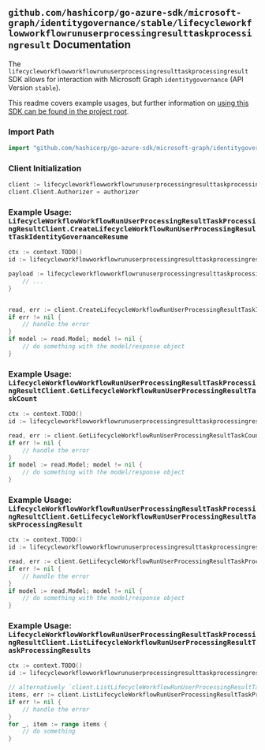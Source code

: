 
## `github.com/hashicorp/go-azure-sdk/microsoft-graph/identitygovernance/stable/lifecycleworkflowworkflowrunuserprocessingresulttaskprocessingresult` Documentation

The `lifecycleworkflowworkflowrunuserprocessingresulttaskprocessingresult` SDK allows for interaction with Microsoft Graph `identitygovernance` (API Version `stable`).

This readme covers example usages, but further information on [using this SDK can be found in the project root](https://github.com/hashicorp/go-azure-sdk/tree/main/docs).

### Import Path

```go
import "github.com/hashicorp/go-azure-sdk/microsoft-graph/identitygovernance/stable/lifecycleworkflowworkflowrunuserprocessingresulttaskprocessingresult"
```


### Client Initialization

```go
client := lifecycleworkflowworkflowrunuserprocessingresulttaskprocessingresult.NewLifecycleWorkflowWorkflowRunUserProcessingResultTaskProcessingResultClientWithBaseURI("https://graph.microsoft.com")
client.Client.Authorizer = authorizer
```


### Example Usage: `LifecycleWorkflowWorkflowRunUserProcessingResultTaskProcessingResultClient.CreateLifecycleWorkflowRunUserProcessingResultTaskIdentityGovernanceResume`

```go
ctx := context.TODO()
id := lifecycleworkflowworkflowrunuserprocessingresulttaskprocessingresult.NewIdentityGovernanceLifecycleWorkflowWorkflowIdRunIdUserProcessingResultIdTaskProcessingResultID("workflowId", "runId", "userProcessingResultId", "taskProcessingResultId")

payload := lifecycleworkflowworkflowrunuserprocessingresulttaskprocessingresult.CreateLifecycleWorkflowRunUserProcessingResultTaskIdentityGovernanceResumeRequest{
	// ...
}


read, err := client.CreateLifecycleWorkflowRunUserProcessingResultTaskIdentityGovernanceResume(ctx, id, payload, lifecycleworkflowworkflowrunuserprocessingresulttaskprocessingresult.DefaultCreateLifecycleWorkflowRunUserProcessingResultTaskIdentityGovernanceResumeOperationOptions())
if err != nil {
	// handle the error
}
if model := read.Model; model != nil {
	// do something with the model/response object
}
```


### Example Usage: `LifecycleWorkflowWorkflowRunUserProcessingResultTaskProcessingResultClient.GetLifecycleWorkflowRunUserProcessingResultTaskCount`

```go
ctx := context.TODO()
id := lifecycleworkflowworkflowrunuserprocessingresulttaskprocessingresult.NewIdentityGovernanceLifecycleWorkflowWorkflowIdRunIdUserProcessingResultID("workflowId", "runId", "userProcessingResultId")

read, err := client.GetLifecycleWorkflowRunUserProcessingResultTaskCount(ctx, id, lifecycleworkflowworkflowrunuserprocessingresulttaskprocessingresult.DefaultGetLifecycleWorkflowRunUserProcessingResultTaskCountOperationOptions())
if err != nil {
	// handle the error
}
if model := read.Model; model != nil {
	// do something with the model/response object
}
```


### Example Usage: `LifecycleWorkflowWorkflowRunUserProcessingResultTaskProcessingResultClient.GetLifecycleWorkflowRunUserProcessingResultTaskProcessingResult`

```go
ctx := context.TODO()
id := lifecycleworkflowworkflowrunuserprocessingresulttaskprocessingresult.NewIdentityGovernanceLifecycleWorkflowWorkflowIdRunIdUserProcessingResultIdTaskProcessingResultID("workflowId", "runId", "userProcessingResultId", "taskProcessingResultId")

read, err := client.GetLifecycleWorkflowRunUserProcessingResultTaskProcessingResult(ctx, id, lifecycleworkflowworkflowrunuserprocessingresulttaskprocessingresult.DefaultGetLifecycleWorkflowRunUserProcessingResultTaskProcessingResultOperationOptions())
if err != nil {
	// handle the error
}
if model := read.Model; model != nil {
	// do something with the model/response object
}
```


### Example Usage: `LifecycleWorkflowWorkflowRunUserProcessingResultTaskProcessingResultClient.ListLifecycleWorkflowRunUserProcessingResultTaskProcessingResults`

```go
ctx := context.TODO()
id := lifecycleworkflowworkflowrunuserprocessingresulttaskprocessingresult.NewIdentityGovernanceLifecycleWorkflowWorkflowIdRunIdUserProcessingResultID("workflowId", "runId", "userProcessingResultId")

// alternatively `client.ListLifecycleWorkflowRunUserProcessingResultTaskProcessingResults(ctx, id, lifecycleworkflowworkflowrunuserprocessingresulttaskprocessingresult.DefaultListLifecycleWorkflowRunUserProcessingResultTaskProcessingResultsOperationOptions())` can be used to do batched pagination
items, err := client.ListLifecycleWorkflowRunUserProcessingResultTaskProcessingResultsComplete(ctx, id, lifecycleworkflowworkflowrunuserprocessingresulttaskprocessingresult.DefaultListLifecycleWorkflowRunUserProcessingResultTaskProcessingResultsOperationOptions())
if err != nil {
	// handle the error
}
for _, item := range items {
	// do something
}
```
